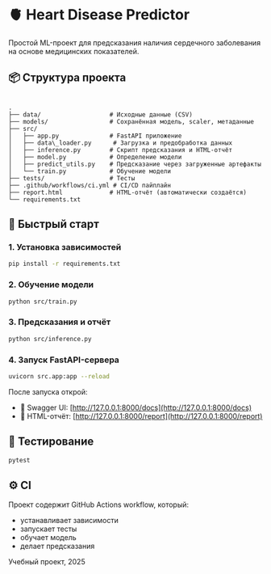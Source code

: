 # 🫀 Heart Disease Predictor

Простой ML-проект для предсказания наличия сердечного заболевания на основе медицинских показателей.

## 📦 Структура проекта

```

.
├── data/                   # Исходные данные (CSV)
├── models/                 # Сохранённая модель, scaler, метаданные
├── src/
│   ├── app.py              # FastAPI приложение
│   ├── data\_loader.py      # Загрузка и предобработка данных
│   ├── inference.py        # Скрипт предсказания и HTML-отчёт
│   ├── model.py            # Определение модели
│   ├── predict_utils.py    # Предсказание через загруженные артефакты
│   └── train.py            # Обучение модели
├── tests/                  # Тесты
├── .github/workflows/ci.yml # CI/CD пайплайн
├── report.html             # HTML-отчёт (автоматически создаётся)
└── requirements.txt

````

## 🚀 Быстрый старт

### 1. Установка зависимостей
```bash
pip install -r requirements.txt
````

### 2. Обучение модели

```bash
python src/train.py
```

### 3. Предсказания и отчёт

```bash
python src/inference.py
```

### 4. Запуск FastAPI-сервера

```bash
uvicorn src.app:app --reload
```

После запуска открой:

* 🔗 Swagger UI: [http://127.0.0.1:8000/docs](http://127.0.0.1:8000/docs)
* 📄 HTML-отчёт: [http://127.0.0.1:8000/report](http://127.0.0.1:8000/report)

## 🧪 Тестирование

```bash
pytest
```

## ⚙️ CI

Проект содержит GitHub Actions workflow, который:

* устанавливает зависимости
* запускает тесты
* обучает модель
* делает предсказания

Учебный проект, 2025
